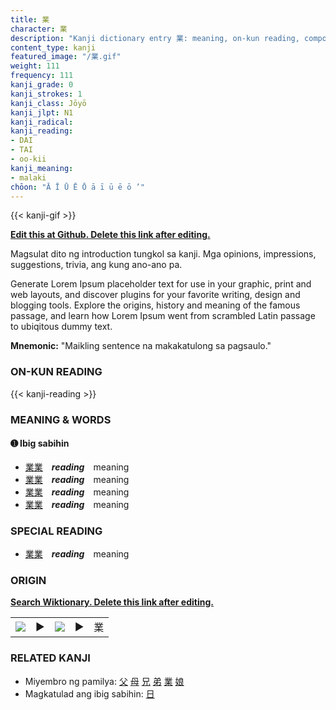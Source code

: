 ```yaml
---
title: 業
character: 業
description: "Kanji dictionary entry 業: meaning, on-kun reading, compounds, origin, related kanji"
content_type: kanji
featured_image: "/業.gif"
weight: 111
frequency: 111
kanji_grade: 0
kanji_strokes: 1
kanji_class: Jōyō
kanji_jlpt: N1
kanji_radical: 
kanji_reading: 
- DAI
- TAI
- oo-kii
kanji_meaning:
- malaki
chōon: "Ā Ī Ū Ē Ō ā ī ū ē ō ’"
---
```

[//]: # (Don't edit the line below. Kanji animated GIF code is automatically generated.)
{{< kanji-gif >}}

[//]: # (Edit below this line.)

**[Edit this at Github. Delete this link after editing.](https://github.com/tim0g/tim/tree/main/content/kanji/業/index.md)**

Magsulat dito ng introduction tungkol sa kanji. Mga opinions, impressions, suggestions, trivia, ang kung ano-ano pa.

Generate Lorem Ipsum placeholder text for use in your graphic, print and web layouts, and discover plugins for your favorite writing, design and blogging tools. Explore the origins, history and meaning of the famous passage, and learn how Lorem Ipsum went from scrambled Latin passage to ubiqitous dummy text.
 
**Mnemonic:** "Maikling sentence na makakatulong sa pagsaulo."

### ON-KUN READING

[//]: # (Don't edit the line below. ON-KUN READING code is automatically generated.)
{{< kanji-reading >}}

### MEANING & WORDS

#### ➊ **Ibig sabihin**
  - [業](../業)[業](../業)　***reading***　meaning
  - [業](../業)[業](../業)　***reading***　meaning
  - [業](../業)[業](../業)　***reading***　meaning
  - [業](../業)[業](../業)　***reading***　meaning

### SPECIAL READING
  - [業](../業)[業](../業)　***reading***　meaning

### ORIGIN

**[Search Wiktionary. Delete this link after editing.](https://wiktionary.org/wiki/業)**
<table class="kanji-table"><tr><td>
<img src="60px-業-bronze.svg.png">
</td><td>▶</td><td>
<img src="60px-業-oracle.svg.png">
</td><td>▶</td>
<td class="kanji-origin">業</td>
</tr></table>

### RELATED KANJI
- Miyembro ng pamilya: [父](../父) [母](../母) [兄](../兄) [弟](../弟) [業](../業) [娘](../娘)
- Magkatulad ang ibig sabihin: [日](../日)
